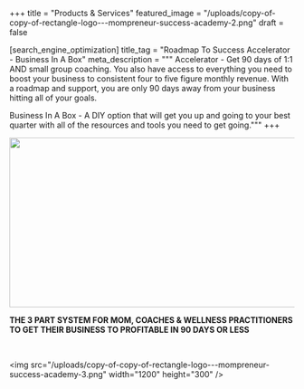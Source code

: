 +++
title = "Products & Services"
featured_image = "/uploads/copy-of-copy-of-rectangle-logo---mompreneur-success-academy-2.png"
draft = false

[search_engine_optimization]
title_tag = "Roadmap To Success Accelerator - Business In A Box"
meta_description = """
Accelerator - Get 90 days of 1:1 AND small group coaching.  You also have access to everything you need to boost your business to consistent four to five figure monthly revenue. With a roadmap and support, you are only 90 days away from your business hitting all of your goals. 

Business In A Box - A DIY option that will get you up and going to your best quarter with all of the resources and tools you need to get going."""
+++

<img src="/uploads/cropped-roadmap-to-success-accelerator---rectangle-logo---mompreneur-success-academy-4-×-3-in.png" width="1200" height="300" />

**THE 3 PART SYSTEM FOR MOM, COACHES & WELLNESS PRACTITIONERS TO GET THEIR BUSINESS TO PROFITABLE IN 90 DAYS OR LESS**

&nbsp;

&lt;img src="/uploads/copy-of-copy-of-rectangle-logo---mompreneur-success-academy-3.png" width="1200" height="300" /&gt;

&nbsp;